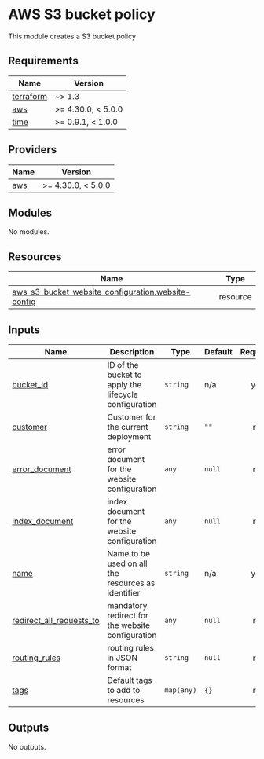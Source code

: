 # AWS S3 bucket policy

This module creates a S3 bucket policy
<!-- BEGINNING OF PRE-COMMIT-TERRAFORM DOCS HOOK -->
## Requirements

| Name | Version |
|------|---------|
| <a name="requirement_terraform"></a> [terraform](#requirement\_terraform) | ~> 1.3 |
| <a name="requirement_aws"></a> [aws](#requirement\_aws) | >= 4.30.0, < 5.0.0 |
| <a name="requirement_time"></a> [time](#requirement\_time) | >= 0.9.1, < 1.0.0 |

## Providers

| Name | Version |
|------|---------|
| <a name="provider_aws"></a> [aws](#provider\_aws) | >= 4.30.0, < 5.0.0 |

## Modules

No modules.

## Resources

| Name | Type |
|------|------|
| [aws_s3_bucket_website_configuration.website-config](https://registry.terraform.io/providers/hashicorp/aws/latest/docs/resources/s3_bucket_website_configuration) | resource |

## Inputs

| Name | Description | Type | Default | Required |
|------|-------------|------|---------|:--------:|
| <a name="input_bucket_id"></a> [bucket\_id](#input\_bucket\_id) | ID of the bucket to apply the lifecycle configuration | `string` | n/a | yes |
| <a name="input_customer"></a> [customer](#input\_customer) | Customer for the current deployment | `string` | `""` | no |
| <a name="input_error_document"></a> [error\_document](#input\_error\_document) | error document for the website configuration | `any` | `null` | no |
| <a name="input_index_document"></a> [index\_document](#input\_index\_document) | index document for the website configuration | `any` | `null` | no |
| <a name="input_name"></a> [name](#input\_name) | Name to be used on all the resources as identifier | `string` | n/a | yes |
| <a name="input_redirect_all_requests_to"></a> [redirect\_all\_requests\_to](#input\_redirect\_all\_requests\_to) | mandatory redirect for the website configuration | `any` | `null` | no |
| <a name="input_routing_rules"></a> [routing\_rules](#input\_routing\_rules) | routing rules in JSON format | `string` | `null` | no |
| <a name="input_tags"></a> [tags](#input\_tags) | Default tags to add to resources | `map(any)` | `{}` | no |

## Outputs

No outputs.
<!-- END OF PRE-COMMIT-TERRAFORM DOCS HOOK -->
